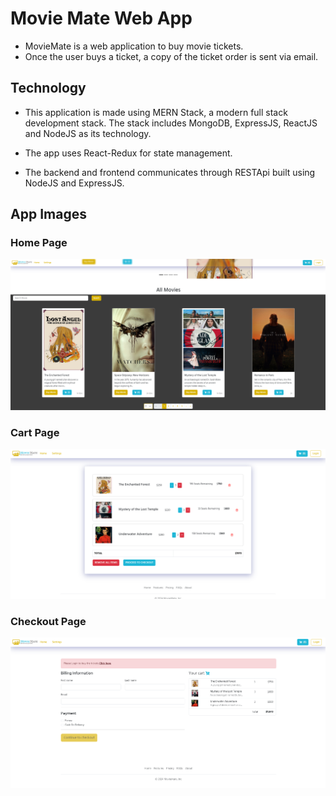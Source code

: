# Movie Mate Web App

- MovieMate is a web application to buy movie tickets.
- Once the user buys a ticket, a copy of the ticket order is sent via email.

## Technology

- This application is made using MERN Stack, a modern full stack development stack. The stack includes MongoDB, ExpressJS, ReactJS and NodeJS as its technology.

- The app uses React-Redux for state management.

- The backend and frontend communicates through RESTApi built using NodeJS and ExpressJS.

## App Images

### Home Page

![alt text](./client//src//assets/images/Home.png)

### Cart Page

![alt text](./client//src//assets/images/Cart.png)

### Checkout Page

![alt text](./client//src//assets/images/Checkout.png)
